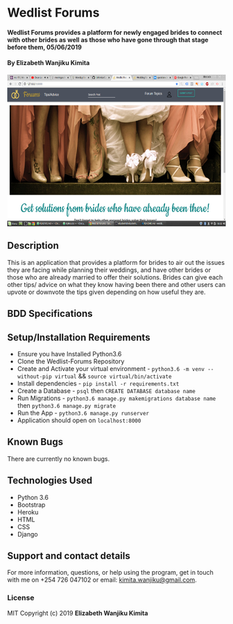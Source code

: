 # Wedlist Forums

#### Wedlist Forums provides a platform for newly engaged brides to connect with other brides as well as those who have gone through that stage before them, 05/06/2019

#### By **Elizabeth Wanjiku Kimita**

<img src="static/images/forums.png" height=350>

## Description
This is an application that provides a platform for brides to air out the issues they are facing while planning their weddings, and have other brides or those who are already married to offer their solutions. Brides can give each other tips/ advice on what they know having been there and other users can upvote or downvote the tips given depending on how useful they are.

## BDD Specifications


## Setup/Installation Requirements
* Ensure you have Installed Python3.6
* Clone the Wedlist-Forums Repository
* Create and Activate your virtual environment - `python3.6 -m venv --without-pip virtual` && `source virtual/bin/activate`
* Install dependencies - `pip install -r requirements.txt`
* Create a Database - `psql` then `CREATE DATABASE database name`
* Run Migrations - `python3.6 manage.py makemigrations database name` then `python3.6 manage.py migrate`
* Run the App - `python3.6 manage.py runserver`
* Application should open on `localhost:8000` 

## Known Bugs
There are currently no known bugs.

## Technologies Used
* Python 3.6
* Bootstrap
* Heroku
* HTML
* CSS
* Django

## Support and contact details
For more information, questions, or help using the program, get in touch with me on +254 726 047102 or email: kimita.wanjiku@gmail.com.

### License
MIT
Copyright (c) 2019 **Elizabeth Wanjiku Kimita**
  